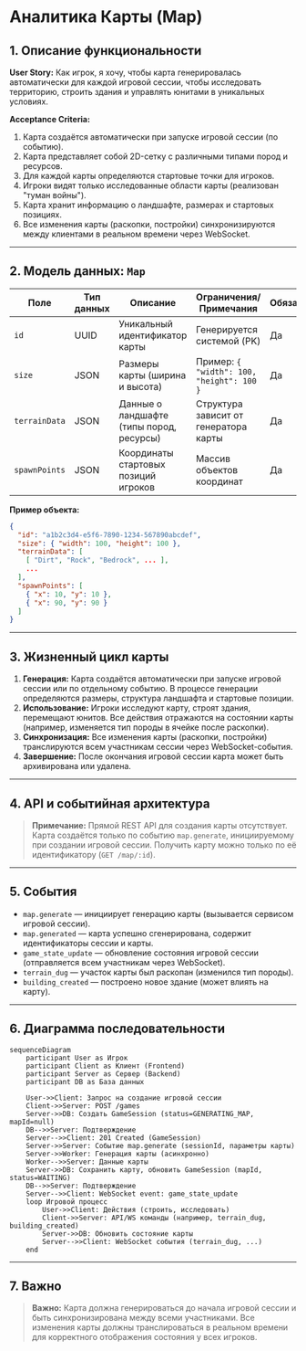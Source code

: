 # Аналитика Карты (Map)

## 1. Описание функциональности

**User Story:**
Как игрок, я хочу, чтобы карта генерировалась автоматически для каждой игровой сессии, чтобы исследовать территорию, строить здания и управлять юнитами в уникальных условиях.

**Acceptance Criteria:**

1. Карта создаётся автоматически при запуске игровой сессии (по событию).
2. Карта представляет собой 2D-сетку с различными типами пород и ресурсов.
3. Для каждой карты определяются стартовые точки для игроков.
4. Игроки видят только исследованные области карты (реализован "туман войны").
5. Карта хранит информацию о ландшафте, размерах и стартовых позициях.
6. Все изменения карты (раскопки, постройки) синхронизируются между клиентами в реальном времени через WebSocket.

---

## 2. Модель данных: `Map`

| Поле           | Тип данных | Описание                                   | Ограничения/Примечания                | Обязательное |
|----------------|------------|--------------------------------------------|---------------------------------------|--------------|
| `id`           | UUID       | Уникальный идентификатор карты             | Генерируется системой (PK)            | Да           |
| `size`         | JSON       | Размеры карты (ширина и высота)            | Пример: `{ "width": 100, "height": 100 }`| Да           |
| `terrainData`  | JSON       | Данные о ландшафте (типы пород, ресурсы)   | Структура зависит от генератора карты | Да           |
| `spawnPoints`  | JSON       | Координаты стартовых позиций игроков       | Массив объектов координат             | Да           |

**Пример объекта:**

```json
{
  "id": "a1b2c3d4-e5f6-7890-1234-567890abcdef",
  "size": { "width": 100, "height": 100 },
  "terrainData": [
    [ "Dirt", "Rock", "Bedrock", ... ],
    ...
  ],
  "spawnPoints": [
    { "x": 10, "y": 10 },
    { "x": 90, "y": 90 }
  ]
}
```

---

## 3. Жизненный цикл карты

1. **Генерация:**
   Карта создаётся автоматически при запуске игровой сессии или по отдельному событию. В процессе генерации определяются размеры, структура ландшафта и стартовые позиции.
2. **Использование:**
   Игроки исследуют карту, строят здания, перемещают юнитов. Все действия отражаются на состоянии карты (например, изменяется тип породы в ячейке после раскопки).
3. **Синхронизация:**
   Все изменения карты (раскопки, постройки) транслируются всем участникам сессии через WebSocket-события.
4. **Завершение:**
   После окончания игровой сессии карта может быть архивирована или удалена.

---

## 4. API и событийная архитектура

> **Примечание:** Прямой REST API для создания карты отсутствует. Карта создаётся только по событию `map.generate`, инициируемому при создании игровой сессии. Получить карту можно только по её идентификатору (`GET /map/:id`).

---

## 5. События

- `map.generate` — инициирует генерацию карты (вызывается сервисом игровой сессии).
- `map.generated` — карта успешно сгенерирована, содержит идентификаторы сессии и карты.
- `game_state_update` — обновление состояния игровой сессии (отправляется всем участникам через WebSocket).
- `terrain_dug` — участок карты был раскопан (изменился тип породы).
- `building_created` — построено новое здание (может влиять на карту).

---

## 6. Диаграмма последовательности

```mermaid
sequenceDiagram
    participant User as Игрок
    participant Client as Клиент (Frontend)
    participant Server as Сервер (Backend)
    participant DB as База данных

    User->>Client: Запрос на создание игровой сессии
    Client->>Server: POST /games
    Server->>DB: Создать GameSession (status=GENERATING_MAP, mapId=null)
    DB-->>Server: Подтверждение
    Server-->>Client: 201 Created (GameSession)
    Server->>Server: Событие map.generate (sessionId, параметры карты)
    Server->>Worker: Генерация карты (асинхронно)
    Worker-->>Server: Данные карты
    Server->>DB: Сохранить карту, обновить GameSession (mapId, status=WAITING)
    DB-->>Server: Подтверждение
    Server-->>Client: WebSocket event: game_state_update
    loop Игровой процесс
        User->>Client: Действия (строить, исследовать)
        Client->>Server: API/WS команды (например, terrain_dug, building_created)
        Server->>DB: Обновить состояние карты
        Server-->>Client: WebSocket события (terrain_dug, ...)
    end
```

---

## 7. Важно

> **Важно:** Карта должна генерироваться до начала игровой сессии и быть синхронизирована между всеми участниками. Все изменения карты должны транслироваться в реальном времени для корректного отображения состояния у всех игроков.
